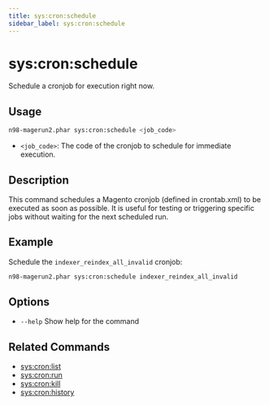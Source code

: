 ```yaml
---
title: sys:cron:schedule
sidebar_label: sys:cron:schedule
---
```


# sys:cron:schedule

Schedule a cronjob for execution right now.

## Usage

```bash
n98-magerun2.phar sys:cron:schedule <job_code>
```

- `<job_code>`: The code of the cronjob to schedule for immediate execution.

## Description

This command schedules a Magento cronjob (defined in crontab.xml) to be executed as soon as possible. It is useful for testing or triggering specific jobs without waiting for the next scheduled run.

## Example

Schedule the `indexer_reindex_all_invalid` cronjob:

```bash
n98-magerun2.phar sys:cron:schedule indexer_reindex_all_invalid
```

## Options

- `--help`  Show help for the command

## Related Commands

- [sys:cron:list](./sys-cron-list.md)
- [sys:cron:run](./sys-cron-run.md)
- [sys:cron:kill](./sys-cron-kill.md)
- [sys:cron:history](./sys-cron-history.md)

